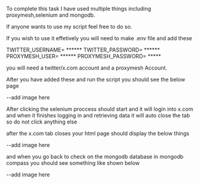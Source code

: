 To complete this task I have used multiple things including proxymesh,selenium and mongodb.

If anyone wants to use my script feel free to do so.

If you wish to use it effetively you will need to make .env file and add these

TWITTER_USERNAME= ******
TWITTER_PASSWORD= ****** 
PROXYMESH_USER= ******
PROXYMESH_PASSWORD= *****

you will need a twitter/x.com account and a proxymesh Account.

After you have added these and run the script you should see the below page 

--add image here 

After clicking the selenium proccess should start and it will login into x.com and when it finishes logging in and retrieving data it will auto close the tab so do not click anything else

after the x.com tab closes your html page should display the below things 

--add image here

and when you go back to check on the mongodb database in mongodb compass you should see something like shown below 

--add image here

